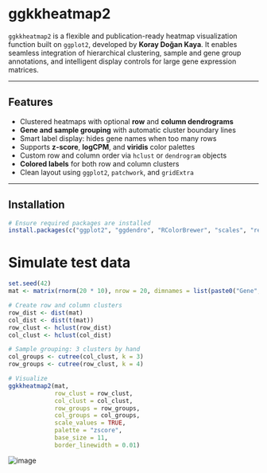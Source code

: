 # ggkkheatmap2

`ggkkheatmap2` is a flexible and publication-ready heatmap visualization function built on `ggplot2`, developed by **Koray Doğan Kaya**. It enables seamless integration of hierarchical clustering, sample and gene group annotations, and intelligent display controls for large gene expression matrices.

---

## Features

- Clustered heatmaps with optional **row** and **column dendrograms**
- **Gene and sample grouping** with automatic cluster boundary lines
- Smart label display: hides gene names when too many rows
- Supports **z-score**, **logCPM**, and **viridis** color palettes
- Custom row and column order via `hclust` or `dendrogram` objects
- **Colored labels** for both row and column clusters
- Clean layout using `ggplot2`, `patchwork`, and `gridExtra`

---

## Installation

```r
# Ensure required packages are installed
install.packages(c("ggplot2", "ggdendro", "RColorBrewer", "scales", "reshape2", "patchwork", "gtable", "gridExtra", "viridis"))
```
# Simulate test data
```r
set.seed(42)
mat <- matrix(rnorm(20 * 10), nrow = 20, dimnames = list(paste0("Gene", 1:20), paste0("Sample", 1:10)))

# Create row and column clusters
row_dist <- dist(mat)
col_dist <- dist(t(mat))
row_clust <- hclust(row_dist)
col_clust <- hclust(col_dist)

# Sample grouping: 3 clusters by hand
col_groups <- cutree(col_clust, k = 3)
row_groups <- cutree(row_clust, k = 4)

# Visualize
ggkkheatmap2(mat,
             row_clust = row_clust,
             col_clust = col_clust,
             row_groups = row_groups,
             col_groups = col_groups,
             scale_values = TRUE,
             palette = "zscore",
             base_size = 11,
             border_linewidth = 0.01)
```
![image](https://github.com/user-attachments/assets/55dd420f-babb-4f4f-a7d7-54bfc7cdf0c5)

